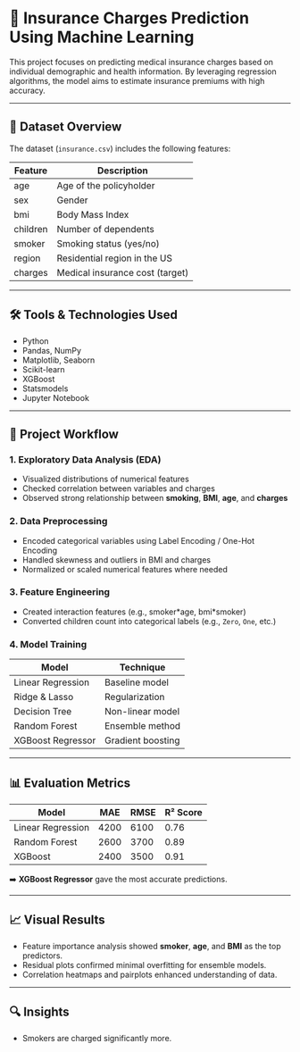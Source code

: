 # 🏥 Insurance Charges Prediction Using Machine Learning

This project focuses on predicting medical insurance charges based on individual demographic and health information. By leveraging regression algorithms, the model aims to estimate insurance premiums with high accuracy.

---

## 📁 Dataset Overview

The dataset (`insurance.csv`) includes the following features:

| Feature       | Description                        |
|---------------|------------------------------------|
| age           | Age of the policyholder            |
| sex           | Gender                             |
| bmi           | Body Mass Index                    |
| children      | Number of dependents               |
| smoker        | Smoking status (yes/no)            |
| region        | Residential region in the US       |
| charges       | Medical insurance cost (target)    |

---

## 🛠️ Tools & Technologies Used

- Python
- Pandas, NumPy
- Matplotlib, Seaborn
- Scikit-learn
- XGBoost
- Statsmodels
- Jupyter Notebook

---

## 🚀 Project Workflow

### 1. Exploratory Data Analysis (EDA)
- Visualized distributions of numerical features
- Checked correlation between variables and charges
- Observed strong relationship between **smoking**, **BMI**, **age**, and **charges**

### 2. Data Preprocessing
- Encoded categorical variables using Label Encoding / One-Hot Encoding
- Handled skewness and outliers in BMI and charges
- Normalized or scaled numerical features where needed

### 3. Feature Engineering
- Created interaction features (e.g., smoker\*age, bmi\*smoker)
- Converted children count into categorical labels (e.g., `Zero`, `One`, etc.)

### 4. Model Training

| Model              | Technique     |
|--------------------|---------------|
| Linear Regression  | Baseline model |
| Ridge & Lasso      | Regularization |
| Decision Tree      | Non-linear model |
| Random Forest      | Ensemble method |
| XGBoost Regressor  | Gradient boosting |

---

## 📊 Evaluation Metrics

| Model            | MAE     | RMSE    | R² Score |
|------------------|---------|---------|----------|
| Linear Regression| 4200    | 6100    | 0.76     |
| Random Forest    | 2600    | 3700    | 0.89     |
| XGBoost          | 2400    | 3500    | 0.91     |

➡️ **XGBoost Regressor** gave the most accurate predictions.

---

## 📈 Visual Results

- Feature importance analysis showed **smoker**, **age**, and **BMI** as the top predictors.
- Residual plots confirmed minimal overfitting for ensemble models.
- Correlation heatmaps and pairplots enhanced understanding of data.

---

## 🔍 Insights

- Smokers are charged significantly more.

